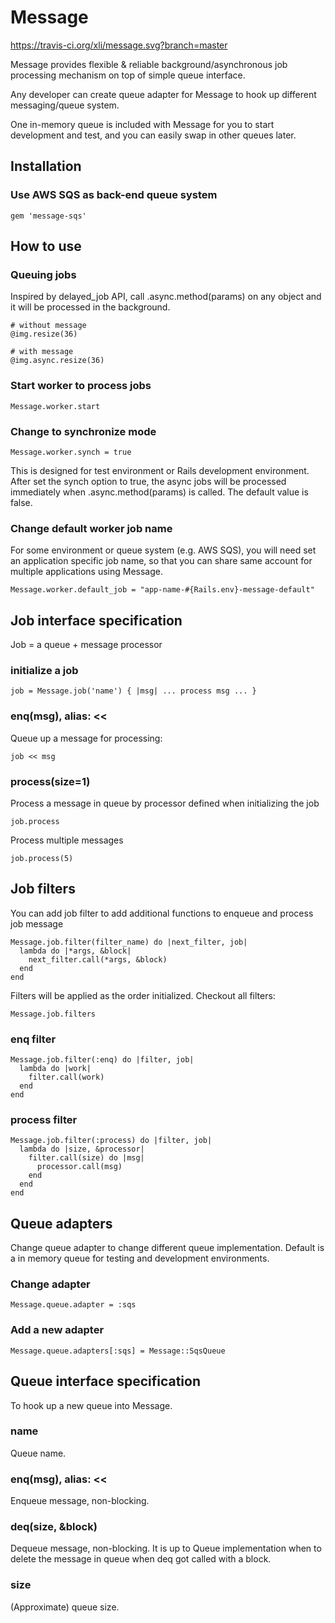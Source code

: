 # Message

https://travis-ci.org/xli/message.svg?branch=master

Message provides flexible & reliable background/asynchronous job processing mechanism on top of simple queue interface.

Any developer can create queue adapter for Message to hook up different messaging/queue system.

One in-memory queue is included with Message for you to start development and test,
and you can easily swap in other queues later.


## Installation


### Use AWS SQS as back-end queue system

    gem 'message-sqs'

## How to use

### Queuing jobs


Inspired by delayed_job API, call .async.method(params) on any object and it will be processed in the background.

    # without message
    @img.resize(36)

    # with message
    @img.async.resize(36)

### Start worker to process jobs

    Message.worker.start

### Change to synchronize mode

    Message.worker.synch = true

This is designed for test environment or Rails development environment.
After set the synch option to true, the async jobs will be processed immediately when .async.method(params) is called.
The default value is false.

### Change default worker job name

For some environment or queue system (e.g. AWS SQS), you will need set an application specific job name, so that you can share same account for multiple applications using Message.

    Message.worker.default_job = "app-name-#{Rails.env}-message-default"

## Job interface specification

Job = a queue + message processor

### initialize a job

    job = Message.job('name') { |msg| ... process msg ... }

### enq(msg), alias: <<

Queue up a message for processing:

    job << msg

### process(size=1)

Process a message in queue by processor defined when initializing the job

    job.process

Process multiple messages

    job.process(5)

## Job filters

You can add job filter to add additional functions to enqueue and process job message

    Message.job.filter(filter_name) do |next_filter, job|
      lambda do |*args, &block|
        next_filter.call(*args, &block)
      end
    end

Filters will be applied as the order initialized.
Checkout all filters:

    Message.job.filters

### enq filter

    Message.job.filter(:enq) do |filter, job|
      lambda do |work|
        filter.call(work)
      end
    end

### process filter

    Message.job.filter(:process) do |filter, job|
      lambda do |size, &processor|
        filter.call(size) do |msg|
          processor.call(msg)
        end
      end
    end

## Queue adapters

Change queue adapter to change different queue implementation. Default is a in memory queue for testing and development environments.

### Change adapter

    Message.queue.adapter = :sqs

### Add a new adapter

    Message.queue.adapters[:sqs] = Message::SqsQueue

## Queue interface specification

To hook up a new queue into Message.

### name

Queue name.

### enq(msg), alias: <<

Enqueue message, non-blocking.

### deq(size, &block)

Dequeue message, non-blocking.
It is up to Queue implementation when to delete the message in queue when deq got called with a block.

### size

(Approximate) queue size.

